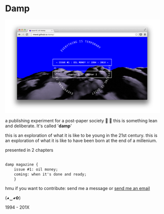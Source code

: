 Damp
================

![alt text](https://raw.githubusercontent.com/mwvd/damp/gh-pages/assets/1.png "screen")


a publishing experiment for a post-paper society :ocean: :leaves: this is something lean and deliberate. It's called '**damp**'

this is an exploration of what it is like to be young in the 21st century.
this is an exploration of what it is like to have been born at the end of a millenium.

presented in 2 chapters


```

damp magazine {
    issue #1: oil money;
    coming: when it's done and ready;
    }

```


hmu if you want to contribute: 
send me a message or [send me an email](mailto:mwvdavidson@gmail.com "hmu")


(◕‿◕✿)


1994 - 201X
